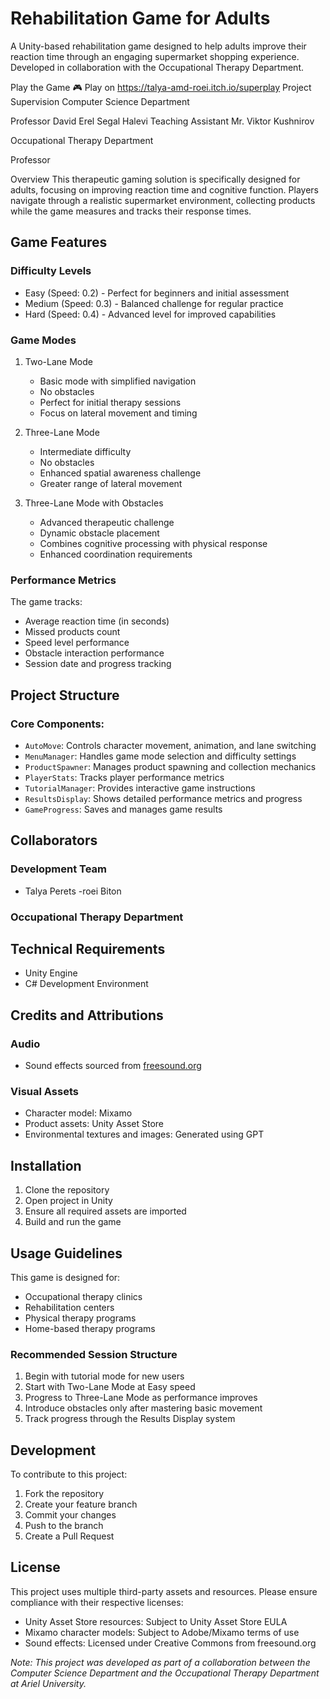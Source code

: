 # Rehabilitation Game for Adults

A Unity-based rehabilitation game designed to help adults improve their reaction time through an engaging supermarket shopping experience. Developed in collaboration with the Occupational Therapy Department.

Play the Game
🎮 Play on https://talya-amd-roei.itch.io/superplay
Project Supervision
Computer Science Department

Professor David Erel Segal Halevi
Teaching Assistant Mr. Viktor Kushnirov

Occupational Therapy Department

Professor 

Overview
This therapeutic gaming solution is specifically designed for adults, focusing on improving reaction time and cognitive function. Players navigate through a realistic supermarket environment, collecting products while the game measures and tracks their response times.

## Game Features

### Difficulty Levels
- Easy (Speed: 0.2) - Perfect for beginners and initial assessment
- Medium (Speed: 0.3) - Balanced challenge for regular practice
- Hard (Speed: 0.4) - Advanced level for improved capabilities

### Game Modes
1. Two-Lane Mode
   - Basic mode with simplified navigation
   - No obstacles
   - Perfect for initial therapy sessions
   - Focus on lateral movement and timing

2. Three-Lane Mode
   - Intermediate difficulty
   - No obstacles
   - Enhanced spatial awareness challenge
   - Greater range of lateral movement

3. Three-Lane Mode with Obstacles
   - Advanced therapeutic challenge
   - Dynamic obstacle placement
   - Combines cognitive processing with physical response
   - Enhanced coordination requirements

### Performance Metrics
The game tracks:
- Average reaction time (in seconds)
- Missed products count
- Speed level performance
- Obstacle interaction performance
- Session date and progress tracking

## Project Structure

### Core Components:
- `AutoMove`: Controls character movement, animation, and lane switching
- `MenuManager`: Handles game mode selection and difficulty settings
- `ProductSpawner`: Manages product spawning and collection mechanics
- `PlayerStats`: Tracks player performance metrics
- `TutorialManager`: Provides interactive game instructions
- `ResultsDisplay`: Shows detailed performance metrics and progress
- `GameProgress`: Saves and manages game results

## Collaborators

### Development Team
- Talya Perets
-roei Biton

### Occupational Therapy Department


## Technical Requirements

- Unity Engine
- C# Development Environment

## Credits and Attributions

### Audio
- Sound effects sourced from [freesound.org](https://freesound.org/search/?q=Stuck+Player)

### Visual Assets
- Character model: Mixamo
- Product assets: Unity Asset Store
- Environmental textures and images: Generated using GPT

## Installation

1. Clone the repository
2. Open project in Unity
3. Ensure all required assets are imported
4. Build and run the game

## Usage Guidelines

This game is designed for:
- Occupational therapy clinics
- Rehabilitation centers
- Physical therapy programs
- Home-based therapy programs

### Recommended Session Structure
1. Begin with tutorial mode for new users
2. Start with Two-Lane Mode at Easy speed
3. Progress to Three-Lane Mode as performance improves
4. Introduce obstacles only after mastering basic movement
5. Track progress through the Results Display system

## Development

To contribute to this project:
1. Fork the repository
2. Create your feature branch
3. Commit your changes
4. Push to the branch
5. Create a Pull Request

## License

This project uses multiple third-party assets and resources. Please ensure compliance with their respective licenses:
- Unity Asset Store resources: Subject to Unity Asset Store EULA
- Mixamo character models: Subject to Adobe/Mixamo terms of use
- Sound effects: Licensed under Creative Commons from freesound.org

_Note: This project was developed as part of a collaboration between the Computer Science Department and the Occupational Therapy Department at Ariel University._
